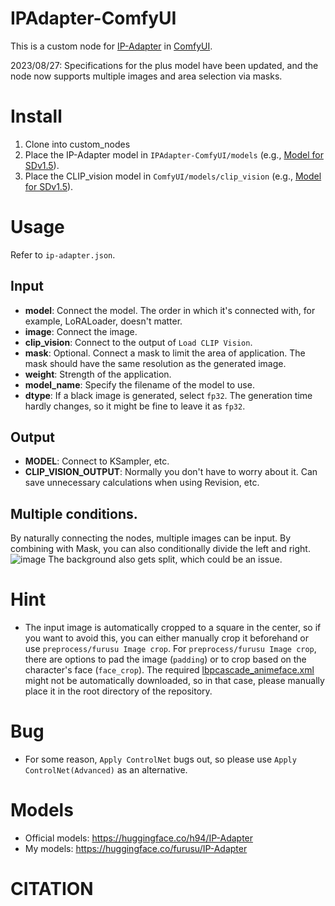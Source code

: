 # IPAdapter-ComfyUI 
This is a custom node for [IP-Adapter](https://github.com/tencent-ailab/IP-Adapter) in [ComfyUI](https://github.com/comfyanonymous/ComfyUI).

2023/08/27:
Specifications for the plus model have been updated, and the node now supports multiple images and area selection via masks.

# Install

1. Clone into custom_nodes
2. Place the IP-Adapter model in `IPAdapter-ComfyUI/models` (e.g., [Model for SDv1.5](https://huggingface.co/h94/IP-Adapter/blob/main/models/ip-adapter_sd15.bin)).
3. Place the CLIP_vision model in `ComfyUI/models/clip_vision` (e.g., [Model for SDv1.5](https://huggingface.co/h94/IP-Adapter/blob/main/models/image_encoder/pytorch_model.bin)).

# Usage
Refer to `ip-adapter.json`.

## Input
+ **model**: Connect the model. The order in which it's connected with, for example, LoRALoader, doesn't matter.
+ **image**: Connect the image.
+ **clip_vision**: Connect to the output of `Load CLIP Vision`.
+ **mask**: Optional. Connect a mask to limit the area of application. The mask should have the same resolution as the generated image.
+ **weight**: Strength of the application.
+ **model_name**: Specify the filename of the model to use.
+ **dtype**: If a black image is generated, select `fp32`. The generation time hardly changes, so it might be fine to leave it as `fp32`.

## Output
+ **MODEL**: Connect to KSampler, etc.
+ **CLIP_VISION_OUTPUT**: Normally you don't have to worry about it. Can save unnecessary calculations when using Revision, etc.

## Multiple conditions.
By naturally connecting the nodes, multiple images can be input. By combining with Mask, you can also conditionally divide the left and right.
![image](https://github.com/laksjdjf/IPAdapter-ComfyUI/assets/22386664/c2282aee-ab98-488d-936e-1787994e957f)
The background also gets split, which could be an issue.

# Hint
+ The input image is automatically cropped to a square in the center, so if you want to avoid this, you can either manually crop it beforehand or use `preprocess/furusu Image crop`. For `preprocess/furusu Image crop`, there are options to pad the image (`padding`) or to crop based on the character's face (`face_crop`). The required [lbpcascade_animeface.xml](https://github.com/nagadomi/lbpcascade_animeface) might not be automatically downloaded, so in that case, please manually place it in the root directory of the repository.

# Bug
+ For some reason, `Apply ControlNet` bugs out, so please use `Apply ControlNet(Advanced)` as an alternative.

# Models
+ Official models: https://huggingface.co/h94/IP-Adapter
+ My models: https://huggingface.co/furusu/IP-Adapter

# CITATION
